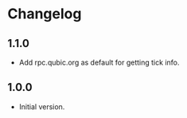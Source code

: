 # Changelog

## 1.1.0

* Add rpc.qubic.org as default for getting tick info.

## 1.0.0

* Initial version.